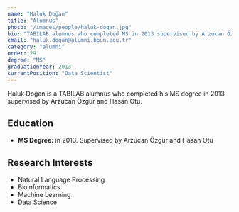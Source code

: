 ```yaml
---
name: "Haluk Doğan"
title: "Alumnus"
photo: "/images/people/haluk-dogan.jpg"
bio: "TABILAB alumnus who completed MS in 2013 supervised by Arzucan Özgür and Hasan Otu."
email: "haluk.dogan@alumni.boun.edu.tr"
category: "alumni"
order: 29
degree: "MS"
graduationYear: 2013
currentPosition: "Data Scientist"
---
```


Haluk Doğan is a TABILAB alumnus who completed his MS degree in 2013 supervised by Arzucan Özgür and Hasan Otu.

## Education

- **MS Degree:** in 2013. Supervised by Arzucan Özgür and Hasan Otu

## Research Interests

- Natural Language Processing
- Bioinformatics
- Machine Learning
- Data Science 